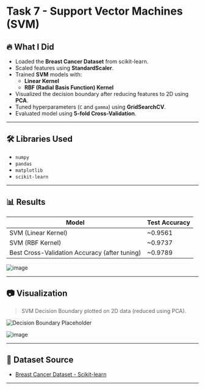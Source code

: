 # Task 7 - Support Vector Machines (SVM)


## 🔥 What I Did
- Loaded the **Breast Cancer Dataset** from scikit-learn.
- Scaled features using **StandardScaler**.
- Trained **SVM** models with:
  - **Linear Kernel**
  - **RBF (Radial Basis Function) Kernel**
- Visualized the decision boundary after reducing features to 2D using **PCA**.
- Tuned hyperparameters (`C` and `gamma`) using **GridSearchCV**.
- Evaluated model using **5-fold Cross-Validation**.

---

## 🛠 Libraries Used
- `numpy`
- `pandas`
- `matplotlib`
- `scikit-learn`
---

## 📊 Results
| Model              | Test Accuracy |
|--------------------|---------------|
| SVM (Linear Kernel) | ~0.9561      |
| SVM (RBF Kernel)    | ~0.9737        |
| Best Cross-Validation Accuracy (after tuning) | ~0.9789 |

![image](https://github.com/user-attachments/assets/bf9cf791-11a6-4373-bc5c-fe5182b127cb)

---

## 📷 Visualization
> SVM Decision Boundary plotted on 2D data (reduced using PCA).

![Decision Boundary Placeholder](https://via.placeholder.com/600x300?text=Decision+Boundary+Plot)

![image](https://github.com/user-attachments/assets/aa10efc5-0608-4503-8d16-038fdf3462c5)

---

## 🔗 Dataset Source
- [Breast Cancer Dataset - Scikit-learn](https://scikit-learn.org/stable/modules/generated/sklearn.datasets.load_breast_cancer.html)

---

